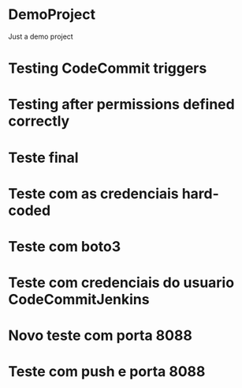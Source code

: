 # DemoProject
Just a demo project

# Testing CodeCommit triggers
# Testing after permissions defined correctly

# Teste final
# Teste com as credenciais hard-coded

# Teste com boto3
# Teste com credenciais do usuario CodeCommitJenkins

# Novo teste com porta 8088
# Teste com push e porta 8088
